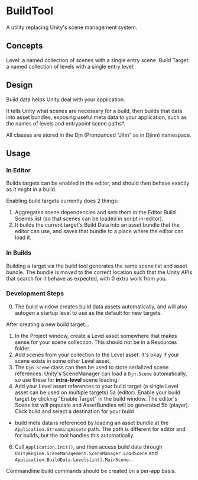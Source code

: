 # BuildTool
A utility replacing Unity's scene management system.

## Concepts
Level: a named collection of scenes with a single entry scene.
Build Target: a named collection of levels with a single entry level.

## Design
Build data helps Unity deal with your application.

It tells Unity what scenes are necessary for a build, then builds that data into asset bundles, exposing useful meta data to your application, such as the names of levels and entrypoint scene paths*.

All classes are stored in the Djn (Pronounced "Jihn" as in Djinn) namespace.

## Usage

### In Editor

Builds targets can be enabled in the editor, and should then behave exactly as it might in a build.

Enabling build targets currently does 2 things:
1. Aggregates scene dependencies and sets them in the Editor Build Scenes list (so that scenes can be loaded in script in-editor).
2. It builds the current target's Build Data into an asset bundle that the editor can use, and saves that bundle to a place where the editor can load it.

### In Builds

Building a target via the build tool generates the same scene list and asset bundle. The bundle is moved to the correct location such that the Unity APIs that search for it behave as expected, with 0 extra work from you.

### Development Steps
0. The build window creates build data assets automatically, and will also autogen a startup level to use as the default for new targets.

After creating a new build target...
1. In the Project window, create a Level asset somewhere that makes sense for your scene collection. This should not be in a Resources folder.
2. Add scenes from your collection to the Level asset. It's okay if your scene exists in some other Level asset.
3. The `Djn.Scene` class can then be used to store serialized scene references. Unity's SceneManager can load a `Djn.Scene` automatically, so use these for **intra-level** scene loading.
4. Add your Level asset references to your build target (a single Level asset can be used on multiple targets)
5a (editor). Enable your build target by clicking "Enable Target" in the build window. The editor's Scene list will populate and AssetBundles will be generated
5b (player). Click build and select a destination for your build
  * build meta data is referenced by loading an asset bundle at the `Application.StreamingAssets` path. The path is different for editor and for builds, but the tool handles this automatically.
6. Call `Application.Init()`, and then access build data through `UnityEngine.SceneManagement.SceneManager.LoadScene` and `Application.BuildData.Levels[int].MainScene.`.

Commandline build commands should be created on a per-app basis.
